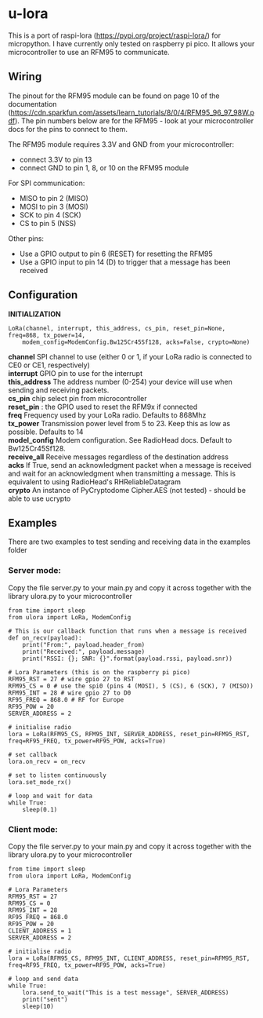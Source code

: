 # u-lora

This is a port of raspi-lora (https://pypi.org/project/raspi-lora/) for micropython.  I have currently only tested on raspberry pi pico.  It allows your microcontroller to use an RFM95 to communicate.

## Wiring

The pinout for the RFM95 module can be found on page 10 of the documentation (https://cdn.sparkfun.com/assets/learn_tutorials/8/0/4/RFM95_96_97_98W.pdf).  The pin numbers below are for the RFM95 - look at your microcontroller docs for the pins to connect to them.

The RFM95 module requires 3.3V and GND from your microcontroller:  
+ connect 3.3V to pin 13  
+ connect GND to pin 1, 8, or 10 on the RFM95 module

For SPI communication:  
+ MISO to pin 2 (MISO)  
+ MOSI to pin 3 (MOSI)  
+ SCK to pin 4 (SCK)  
+ CS to pin 5 (NSS)  
    
Other pins:  
+ Use a GPIO output to pin 6 (RESET) for resetting the RFM95  
+ Use a GPIO input to pin 14 (D) to trigger that a message has been received  

## Configuration
**INITIALIZATION**
```
LoRa(channel, interrupt, this_address, cs_pin, reset_pin=None, freq=868, tx_power=14,
    modem_config=ModemConfig.Bw125Cr45Sf128, acks=False, crypto=None)
```

**channel** SPI channel to use (either 0 or 1, if your LoRa radio is connected to CE0 or CE1, respectively)  
**interrupt** GPIO pin to use for the interrupt  
**this_address** The address number (0-254) your device will use when sending and receiving packets.  
**cs_pin** chip select pin from microcontroller  
**reset_pin** : the GPIO used to reset the RFM9x if connected  
**freq** Frequency used by your LoRa radio. Defaults to 868Mhz  
**tx_power** Transmission power level from 5 to 23. Keep this as low as possible. Defaults to 14  
**model_config** Modem configuration. See RadioHead docs. Default to Bw125Cr45Sf128.  
**receive_all** Receive messages regardless of the destination address  
**acks** If True, send an acknowledgment packet when a message is received and wait for an acknowledgment when transmitting a message. This is equivalent to using RadioHead's RHReliableDatagram  
**crypto** An instance of PyCryptodome Cipher.AES (not tested) - should be able to use ucrypto  

## Examples
There are two examples to test sending and receiving data in the examples folder

### Server mode:

Copy the file server.py to your main.py and copy it across together with the library ulora.py to your microcontroller

```
from time import sleep
from ulora import LoRa, ModemConfig

# This is our callback function that runs when a message is received
def on_recv(payload):
    print("From:", payload.header_from)
    print("Received:", payload.message)
    print("RSSI: {}; SNR: {}".format(payload.rssi, payload.snr))

# Lora Parameters (this is on the raspberry pi pico)
RFM95_RST = 27 # wire gpio 27 to RST
RFM95_CS = 0 # use the spi0 (pins 4 (MOSI), 5 (CS), 6 (SCK), 7 (MISO))
RFM95_INT = 28 # wire gpio 27 to D0
RF95_FREQ = 868.0 # RF for Europe
RF95_POW = 20
SERVER_ADDRESS = 2

# initialise radio
lora = LoRa(RFM95_CS, RFM95_INT, SERVER_ADDRESS, reset_pin=RFM95_RST, freq=RF95_FREQ, tx_power=RF95_POW, acks=True)

# set callback
lora.on_recv = on_recv

# set to listen continuously
lora.set_mode_rx()

# loop and wait for data
while True:
    sleep(0.1)
```

### Client mode:
Copy the file server.py to your main.py and copy it across together with the library ulora.py to your microcontroller

```
from time import sleep
from ulora import LoRa, ModemConfig

# Lora Parameters
RFM95_RST = 27
RFM95_CS = 0
RFM95_INT = 28
RF95_FREQ = 868.0
RF95_POW = 20
CLIENT_ADDRESS = 1
SERVER_ADDRESS = 2

# initialise radio
lora = LoRa(RFM95_CS, RFM95_INT, CLIENT_ADDRESS, reset_pin=RFM95_RST, freq=RF95_FREQ, tx_power=RF95_POW, acks=True)

# loop and send data
while True:
    lora.send_to_wait("This is a test message", SERVER_ADDRESS)
    print("sent")
    sleep(10)
```
